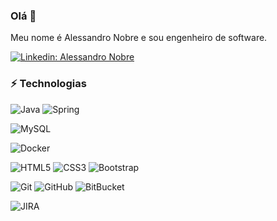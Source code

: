 ### Olá 👋
Meu nome é Alessandro Nobre e sou engenheiro de software.

[![Linkedin: Alessandro Nobre](https://img.shields.io/badge/-Linkedin-blue?style=flat-square&logo=Linkedin&logoColor=white&link=https://https://www.linkedin.com/in/alessandro-nobre-1a576215b/)](https://www.linkedin.com/in/alessandro-nobre-1a576215b/)


### ⚡ Technologias

![Java](https://img.shields.io/badge/-Java-007396?style=flat-square&logo=java)
![Spring](https://img.shields.io/badge/-Spring-6DB33F?style=flat-square&logo=spring&logoColor=white)


![MySQL](https://img.shields.io/badge/-MySQL-4479A1?style=flat-square&logo=mysql&logoColor=white)

![Docker](https://img.shields.io/badge/-Docker-2496ED?style=flat-square&logo=docker&logoColor=white)

![HTML5](https://img.shields.io/badge/-HTML5-E34F26?style=flat-square&logo=html5&logoColor=white)
![CSS3](https://img.shields.io/badge/-CSS3-1572B6?style=flat-square&logo=css3)
![Bootstrap](https://img.shields.io/badge/-Bootstrap-563D7C?style=flat-square&logo=bootstrap)

![Git](https://img.shields.io/badge/-Git-black?style=flat-square&logo=git)
![GitHub](https://img.shields.io/badge/-GitHub-181717?style=flat-square&logo=github)
![BitBucket](https://img.shields.io/badge/-BitBucket-darkblue?style=flat-square&logo=bitbucket)

![JIRA](https://img.shields.io/badge/-JIRA-0052CC?style=flat-square&logo=jira)


<!--
**alessandronobre/alessandronobre** is a ✨ _special_ ✨ repository because its `README.md` (this file) appears on your GitHub profile.

Here are some ideas to get you started:

- 🔭 I’m currently working on ...
- 🌱 I’m currently learning ...
- 👯 I’m looking to collaborate on ...
- 🤔 I’m looking for help with ...
- 💬 Ask me about ...
- 📫 How to reach me: ...
- 😄 Pronouns: ...
- ⚡ Fun fact: ...
-->
